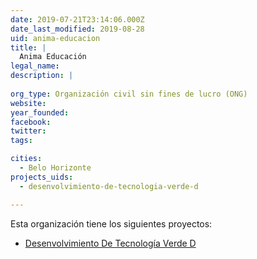 ```yaml
---
date: 2019-07-21T23:14:06.000Z
date_last_modified: 2019-08-28
uid: anima-educacion
title: |
  Anima Educación
legal_name: 
description: |
  
org_type: Organización civil sin fines de lucro (ONG)
website: 
year_founded: 
facebook: 
twitter: 
tags:

cities: 
  - Belo Horizonte
projects_uids:
  - desenvolvimiento-de-tecnologia-verde-d

---
```


Esta organización tiene los siguientes proyectos:

- [Desenvolvimiento De Tecnología Verde D](/proyectos/desenvolvimiento-de-tecnologia-verde-d)
